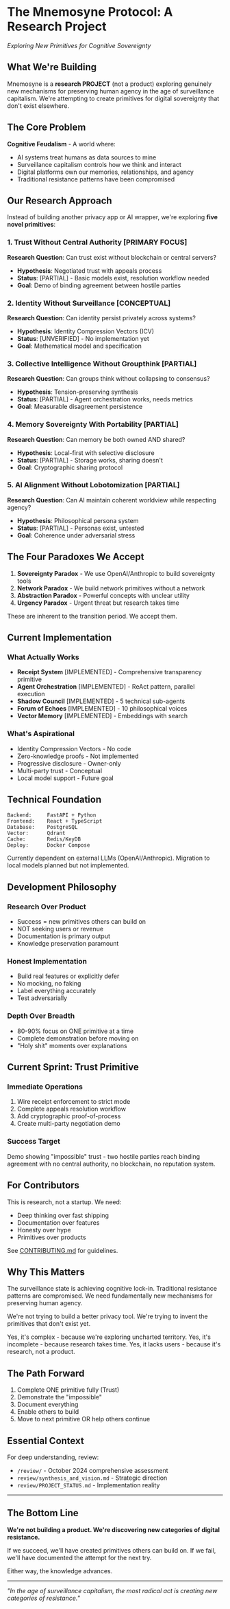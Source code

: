 # The Mnemosyne Protocol: A Research Project
*Exploring New Primitives for Cognitive Sovereignty*

## What We're Building

Mnemosyne is a **research PROJECT** (not a product) exploring genuinely new mechanisms for preserving human agency in the age of surveillance capitalism. We're attempting to create primitives for digital sovereignty that don't exist elsewhere.

## The Core Problem

**Cognitive Feudalism** - A world where:
- AI systems treat humans as data sources to mine
- Surveillance capitalism controls how we think and interact
- Digital platforms own our memories, relationships, and agency
- Traditional resistance patterns have been compromised

## Our Research Approach

Instead of building another privacy app or AI wrapper, we're exploring **five novel primitives**:

### 1. Trust Without Central Authority [PRIMARY FOCUS]
**Research Question**: Can trust exist without blockchain or central servers?
- **Hypothesis**: Negotiated trust with appeals process
- **Status**: [PARTIAL] - Basic models exist, resolution workflow needed
- **Goal**: Demo of binding agreement between hostile parties

### 2. Identity Without Surveillance [CONCEPTUAL]
**Research Question**: Can identity persist privately across systems?
- **Hypothesis**: Identity Compression Vectors (ICV)
- **Status**: [UNVERIFIED] - No implementation yet
- **Goal**: Mathematical model and specification

### 3. Collective Intelligence Without Groupthink [PARTIAL]
**Research Question**: Can groups think without collapsing to consensus?
- **Hypothesis**: Tension-preserving synthesis
- **Status**: [PARTIAL] - Agent orchestration works, needs metrics
- **Goal**: Measurable disagreement persistence

### 4. Memory Sovereignty With Portability [PARTIAL]
**Research Question**: Can memory be both owned AND shared?
- **Hypothesis**: Local-first with selective disclosure
- **Status**: [PARTIAL] - Storage works, sharing doesn't
- **Goal**: Cryptographic sharing protocol

### 5. AI Alignment Without Lobotomization [PARTIAL]
**Research Question**: Can AI maintain coherent worldview while respecting agency?
- **Hypothesis**: Philosophical persona system
- **Status**: [PARTIAL] - Personas exist, untested
- **Goal**: Coherence under adversarial stress

## The Four Paradoxes We Accept

1. **Sovereignty Paradox** - We use OpenAI/Anthropic to build sovereignty tools
2. **Network Paradox** - We build network primitives without a network
3. **Abstraction Paradox** - Powerful concepts with unclear utility
4. **Urgency Paradox** - Urgent threat but research takes time

These are inherent to the transition period. We accept them.

## Current Implementation

### What Actually Works
- **Receipt System** [IMPLEMENTED] - Comprehensive transparency primitive
- **Agent Orchestration** [IMPLEMENTED] - ReAct pattern, parallel execution
- **Shadow Council** [IMPLEMENTED] - 5 technical sub-agents
- **Forum of Echoes** [IMPLEMENTED] - 10 philosophical voices
- **Vector Memory** [IMPLEMENTED] - Embeddings with search

### What's Aspirational
- Identity Compression Vectors - No code
- Zero-knowledge proofs - Not implemented
- Progressive disclosure - Owner-only
- Multi-party trust - Conceptual
- Local model support - Future goal

## Technical Foundation

```
Backend:     FastAPI + Python
Frontend:    React + TypeScript
Database:    PostgreSQL
Vector:      Qdrant
Cache:       Redis/KeyDB
Deploy:      Docker Compose
```

Currently dependent on external LLMs (OpenAI/Anthropic). Migration to local models planned but not implemented.

## Development Philosophy

### Research Over Product
- Success = new primitives others can build on
- NOT seeking users or revenue
- Documentation is primary output
- Knowledge preservation paramount

### Honest Implementation
- Build real features or explicitly defer
- No mocking, no faking
- Label everything accurately
- Test adversarially

### Depth Over Breadth
- 80-90% focus on ONE primitive at a time
- Complete demonstration before moving on
- "Holy shit" moments over explanations

## Current Sprint: Trust Primitive

### Immediate Operations
1. Wire receipt enforcement to strict mode
2. Complete appeals resolution workflow
3. Add cryptographic proof-of-process
4. Create multi-party negotiation demo

### Success Target
Demo showing "impossible" trust - two hostile parties reach binding agreement with no central authority, no blockchain, no reputation system.

## For Contributors

This is research, not a startup. We need:
- Deep thinking over fast shipping
- Documentation over features
- Honesty over hype
- Primitives over products

See [CONTRIBUTING.md](CONTRIBUTING.md) for guidelines.

## Why This Matters

The surveillance state is achieving cognitive lock-in. Traditional resistance patterns are compromised. We need fundamentally new mechanisms for preserving human agency.

We're not trying to build a better privacy tool. We're trying to invent the primitives that don't exist yet.

Yes, it's complex - because we're exploring uncharted territory.
Yes, it's incomplete - because research takes time.
Yes, it lacks users - because it's research, not a product.

## The Path Forward

1. Complete ONE primitive fully (Trust)
2. Demonstrate the "impossible"
3. Document everything
4. Enable others to build
5. Move to next primitive OR help others continue

## Essential Context

For deep understanding, review:
- `/review/` - October 2024 comprehensive assessment
- `review/synthesis_and_vision.md` - Strategic direction
- `review/PROJECT_STATUS.md` - Implementation reality

---

## The Bottom Line

**We're not building a product. We're discovering new categories of digital resistance.**

If we succeed, we'll have created primitives others can build on.
If we fail, we'll have documented the attempt for the next try.

Either way, the knowledge advances.

---

*"In the age of surveillance capitalism, the most radical act is creating new categories of resistance."*